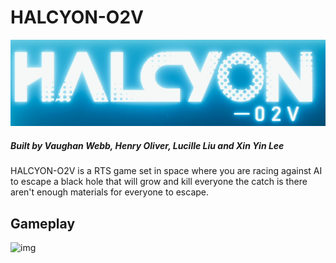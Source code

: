 # HALCYON-O2V
![gif](https://raw.githubusercontent.com/henry9836/HALCYON-O2V/master/docs/title.png)
##### Built by Vaughan Webb, Henry Oliver, Lucille Liu and Xin Yin Lee

HALCYON-O2V is a RTS game set in space where you are racing against AI to escape a black hole that will grow and kill everyone the catch is there aren't enough materials for everyone to escape.

## Gameplay
![img](https://raw.githubusercontent.com/henry9836/HALCYON-O2V/master/docs/gif.gif)
